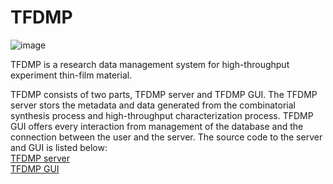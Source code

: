 # TFDMP
![image](https://user-images.githubusercontent.com/72897259/169337460-6985bdfd-12dc-42a2-873d-bbd9479de63f.png)

TFDMP is a research data management system for high-throughput experiment thin-film material.

TFDMP consists of two parts, TFDMP server and TFDMP GUI.
The TFDMP server stors the metadata and data generated from the combinatorial synthesis process and high-throughput characterization process.
TFDMP GUI offers every interaction from management of the database and the connection between the user and the server.
The source code to the server and GUI is listed below:<br>
[TFDMP server](https://github.com/jh-song-en/AMMD_DB/blob/master/README.md)<br>
[TFDMP GUI](https://github.com/jh-song-en/TFDB_Platform/blob/master/README.md)
